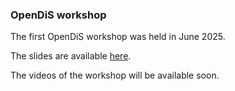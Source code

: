 ### OpenDiS workshop

The first OpenDiS workshop was held in June 2025.

The slides are available [here](OpenDiS_Workshop_June2025.pdf).

The videos of the workshop will be available soon.
